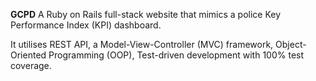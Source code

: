 **GCPD**
A Ruby on Rails full-stack website that mimics a police Key Performance Index (KPI) dashboard.

It utilises REST API, a Model-View-Controller (MVC) framework, Object-Oriented Programming (OOP), Test-driven development with 100% test coverage.
